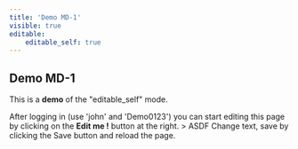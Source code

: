 ```yaml
---
title: 'Demo MD-1'
visible: true
editable:
    editable_self: true
---
```


## Demo MD-1

This is a **demo** of the "editable_self" mode.

After logging in (use 'john' and 'Demo0123') you can start editing this page by clicking on the <b>Edit me !</b> button at the right.
&gt; ASDF
Change text, save by clicking the Save button and reload the page.
